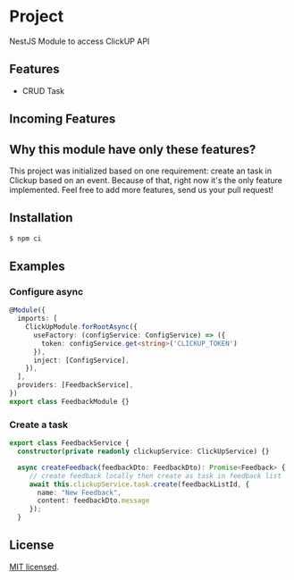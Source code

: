 # Project

NestJS Module to access ClickUP API

## Features

- CRUD Task

## Incoming Features



## Why this module have only these features?

This project was initialized based on one requirement: create an task in Clickup based on an event. Because of that, right now it's the only feature implemented. Feel free to add more features, send us your pull request!

## Installation

```bash
$ npm ci
```

## Examples

### Configure async

```typescript
@Module({
  imports: [
    ClickUpModule.forRootAsync({
      useFactory: (configService: ConfigService) => ({
        token: configService.get<string>('CLICKUP_TOKEN')
      }),
      inject: [ConfigService],
    }),
  ],
  providers: [FeedbackService],
})
export class FeedbackModule {}
```

### Create a task

```typescript
export class FeedbackService {
  constructor(private readonly clickupService: ClickUpService) {}

  async createFeedback(feedbackDto: FeedbackDto): Promise<Feedback> {
     // create feedback locally then create as task in feedback list
     await this.clickupService.task.create(feedbackListId, {
       name: "New Feedback",
       content: feedbackDto.message
     });
  }
```

## License

  [MIT licensed](LICENSE).

